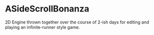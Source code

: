 # ASideScrollBonanza

2D Engine thrown together over the course of 2-ish days for editing and playing an infinite-runner style game.
